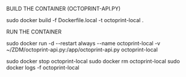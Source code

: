 BUILD THE CONTAINER (OCTOPRINT-API.PY)

sudo docker build -f Dockerfile.local -t octoprint-local .    

RUN THE CONTAINER

sudo docker run -d --restart always --name octoprint-local -v ~/ZDM/octoprint-api.py:/app/octoprint-api.py octoprint-local
           

sudo docker stop octoprint-local
sudo docker rm octoprint-local
sudo docker logs -f octoprint-local
